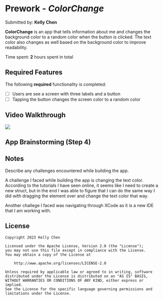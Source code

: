 # Prework - *ColorChange*

Submitted by: **Kelly Chen**

**ColorChange** is an app that tells information about me and changes the background color to a random color when the button is clicked. The text color also changes as well based on the background color to improve readability. 

Time spent: **2** hours spent in total

## Required Features

The following **required** functionality is completed:

- [ ] Users are see a screen with three labels and a button
- [ ] Tapping the button changes the screen color to a random color
 
## Video Walkthrough

<div>
    <a href="https://www.loom.com/share/32cc753480964a6289cb691a7caf5fde">
    </a>
    <a href="https://www.loom.com/share/32cc753480964a6289cb691a7caf5fde">
      <img style="max-width:300px;" src="https://cdn.loom.com/sessions/thumbnails/32cc753480964a6289cb691a7caf5fde-with-play.gif">
    </a>
  </div>

## App Brainstorming (Step 4)

## Notes

Describe any challenges encountered while building the app.

A challenge I faced while building the app is changing the text color. According to the tutorials I have seen online, it seems like I need to create a new struct, but in the end I was able to figure that I can do the same way I did with dragging the element over and change the text color that way. 

Another challege I faced was navigating through XCode as it is a new IDE that I am working with. 

## License

    Copyright 2023 Kelly Chen

    Licensed under the Apache License, Version 2.0 (the "License");
    you may not use this file except in compliance with the License.
    You may obtain a copy of the License at

        http://www.apache.org/licenses/LICENSE-2.0

    Unless required by applicable law or agreed to in writing, software
    distributed under the License is distributed on an "AS IS" BASIS,
    WITHOUT WARRANTIES OR CONDITIONS OF ANY KIND, either express or implied.
    See the License for the specific language governing permissions and
    limitations under the License.